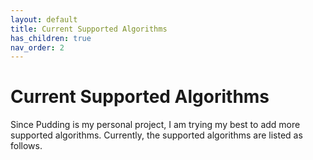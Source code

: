 ```yaml
---
layout: default
title: Current Supported Algorithms
has_children: true
nav_order: 2
---
```

# Current Supported Algorithms

Since Pudding is my personal project, I am trying my best to add more supported algorithms. Currently, the supported algorithms are listed as follows.
